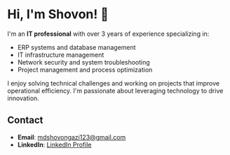 # Hi, I'm Shovon! 👋

I'm an **IT professional** with over 3 years of experience specializing in:
- ERP systems and database management  
- IT infrastructure management  
- Network security and system troubleshooting  
- Project management and process optimization  

I enjoy solving technical challenges and working on projects that improve operational efficiency. I'm passionate about leveraging technology to drive innovation.

## Contact
- **Email**: mdshovongazi123@gmail.com
- **LinkedIn**: [LinkedIn Profile](https://www.linkedin.com/in/shovongazi/)
